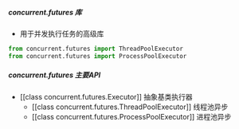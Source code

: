 ##### concurrent.futures 库
- 用于并发执行任务的高级库
```python
from concurrent.futures import ThreadPoolExecutor
from concurrent.futures import ProcessPoolExecutor
```
##### concurrent.futures 主要API
- [[class concurrent.futures.Executor]] 抽象基类执行器
	- [[class concurrent.futures.ThreadPoolExecutor]] 线程池异步
	- [[class concurrent.futures.ProcessPoolExecutor]] 进程池异步


